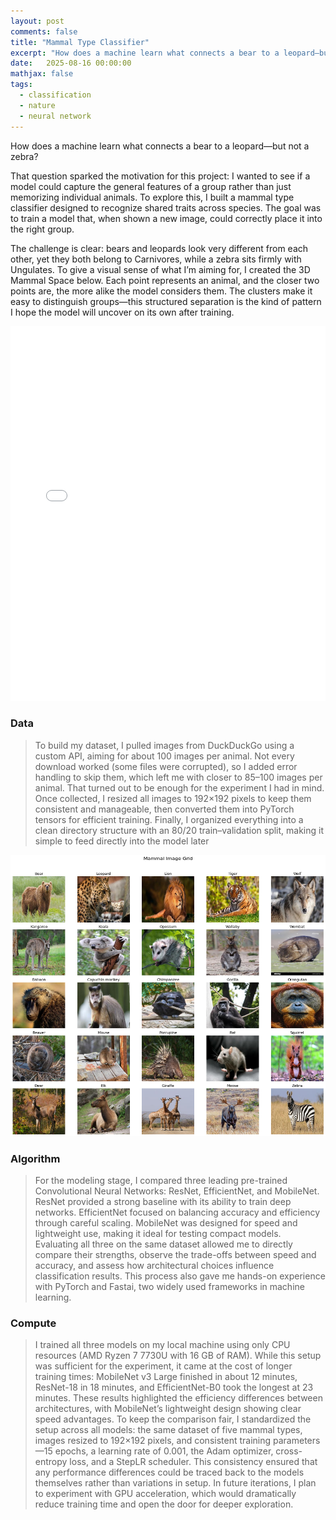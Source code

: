```yaml
---
layout: post
comments: false
title: "Mammal Type Classifier"
excerpt: "How does a machine learn what connects a bear to a leopard—but not a zebra?"
date:   2025-08-16 00:00:00
mathjax: false
tags: 
  - classification
  - nature
  - neural network
---
```


How does a machine learn what connects a bear to a leopard—but not a zebra?

That question sparked the motivation for this project: I wanted to see if a model could capture the general features of a group rather than just memorizing individual animals. To explore this, I built a mammal type classifier designed to recognize shared traits across species. The goal was to train a model that, when shown a new image, could correctly place it into the right group.

The challenge is clear: bears and leopards look very different from each other, yet they both belong to Carnivores, while a zebra sits firmly with Ungulates. To give a visual sense of what I’m aiming for, I created the 3D Mammal Space below. Each point represents an animal, and the closer two points are, the more alike the model considers them. The clusters make it easy to distinguish groups—this structured separation is the kind of pattern I hope the model will uncover on its own after training.

<iframe src="/assets/3D_mammal_space.html" width="100%" height="600" style="border:none;"></iframe>

### Data 
> To build my dataset, I pulled images from DuckDuckGo using a custom API, aiming for about 100 images per animal. Not every download worked (some files were corrupted), so I added error handling to skip them, which left me with closer to 85–100 images per animal. That turned out to be enough for the experiment I had in mind. Once collected, I resized all images to 192×192 pixels to keep them consistent and manageable, then converted them into PyTorch tensors for efficient training. Finally, I organized everything into a clean directory structure with an 80/20 train–validation split, making it simple to feed directly into the model later

<p align="center">
  <img src="/assets/output.png" alt="Mammal Image Grid" width="600" height="450" />
</p>

### Algorithm
> For the modeling stage, I compared three leading pre-trained Convolutional Neural Networks: ResNet, EfficientNet, and MobileNet. ResNet provided a strong baseline with its ability to train deep networks. EfficientNet focused on balancing accuracy and efficiency through careful scaling. MobileNet was designed for speed and lightweight use, making it ideal for testing compact models. Evaluating all three on the same dataset allowed me to directly compare their strengths, observe the trade-offs between speed and accuracy, and assess how architectural choices influence classification results. This process also gave me hands-on experience with PyTorch and Fastai, two widely used frameworks in machine learning.

### Compute
> I trained all three models on my local machine using only CPU resources (AMD Ryzen 7 7730U with 16 GB of RAM). While this setup was sufficient for the experiment, it came at the cost of longer training times: MobileNet v3 Large finished in about 12 minutes, ResNet-18 in 18 minutes, and EfficientNet-B0 took the longest at 23 minutes. These results highlighted the efficiency differences between architectures, with MobileNet’s lightweight design showing clear speed advantages. To keep the comparison fair, I standardized the setup across all models: the same dataset of five mammal types, images resized to 192×192 pixels, and consistent training parameters—15 epochs, a learning rate of 0.001, the Adam optimizer, cross-entropy loss, and a StepLR scheduler. This consistency ensured that any performance differences could be traced back to the models themselves rather than variations in setup. In future iterations, I plan to experiment with GPU acceleration, which would dramatically reduce training time and open the door for deeper exploration.

